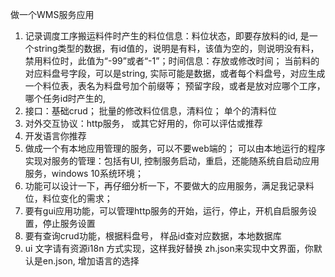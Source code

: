 做一个WMS服务应用
1. 记录调度工序搬运料件时产生的料位信息：料位状态，即要存放料的id, 是一个string类型的数据，有id值的，说明是有料，该值为空的，则说明没有料，禁用料位时，此值为“-99”或者“-1”；时间信息：存放或修改时间； 当前料的对应料盘号字段，可以是string, 实际可能是数据，或者每个料盘号，对应生成一个料位表，表名为料盘号加个前缀等； 预留字段，或者是放对应哪个工序，哪个任务id时产生的,
2. 接口：基础crud；  批量的修改料位信息，清料位； 单个的清料位
3. 对外交互协议：http服务， 或其它好用的，你可以评估或推荐
4. 开发语言你推荐
5. 做成一个有本地应用管理的服务，可以不要web端的； 可以由本地运行的程序实现对服务的管理：包括有UI, 控制服务启动，重启，还能随系统自启动应用服务，windows 10系统环境； 
6. 功能可以设计一下，再仔细分析一下，不要做大的应用服务，满足我记录料位，料位变化的需求；
7. 要有gui应用功能，可以管理http服务的开始，运行，停止，开机自启服务设置，停止服务设置
8. 要有查询crud功能，根据料盘号， 样品id查对应数据，本地数据库
9. ui 文字请有资源i18n 方式实现，这样我好替换 zh.json来实现中文界面，你默认是en.json, 增加语言的选择
